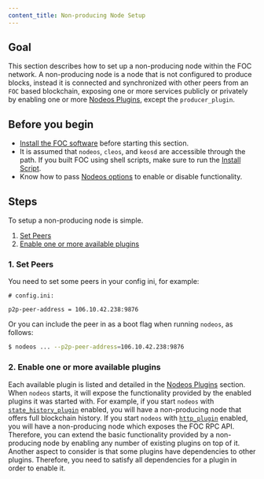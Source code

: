 ```yaml
---
content_title: Non-producing Node Setup
---
```


## Goal

This section describes how to set up a non-producing node within the FOC network. A non-producing node is a node that is not configured to produce blocks, instead it is connected and synchronized with other peers from an `FOC` based blockchain, exposing one or more services publicly or privately by enabling one or more [Nodeos Plugins](../../03_plugins/index.md), except the `producer_plugin`.

## Before you begin

* [Install the FOC software](../../../00_install/index.md) before starting this section.
* It is assumed that `nodeos`, `cleos`, and `keosd` are accessible through the path. If you built FOC using shell scripts, make sure to run the [Install Script](../../../00_install/01_build-from-source/01_shell-scripts/03_install-eosio-binaries.md).
* Know how to pass [Nodeos options](../../02_usage/00_nodeos-options.md) to enable or disable functionality.

## Steps

To setup a non-producing node is simple. 

1. [Set Peers](#1-set-peers)
2. [Enable one or more available plugins](#2-enable-one-or-more-available-plugins)

### 1. Set Peers

You need to set some peers in your config ini, for example:

```console
# config.ini:

p2p-peer-address = 106.10.42.238:9876
```

Or you can include the peer in as a boot flag when running `nodeos`, as follows:

```sh
$ nodeos ... --p2p-peer-address=106.10.42.238:9876
```

### 2. Enable one or more available plugins

Each available plugin is listed and detailed in the [Nodeos Plugins](../../03_plugins/index.md) section. When `nodeos` starts, it will expose the functionality provided by the enabled plugins it was started with. For example, if you start `nodeos` with [`state_history_plugin`](../../03_plugins/state_history_plugin/index.md) enabled, you will have a non-producing node that offers full blockchain history. If you start `nodeos` with [`http_plugin`](../../03_plugins/http_plugin/index.md) enabled, you will have a non-producing node which exposes the FOC RPC API. Therefore, you can extend the basic functionality provided by a non-producing node by enabling any number of existing plugins on top of it. Another aspect to consider is that some plugins have dependencies to other plugins. Therefore, you need to satisfy all dependencies for a plugin in order to enable it.
